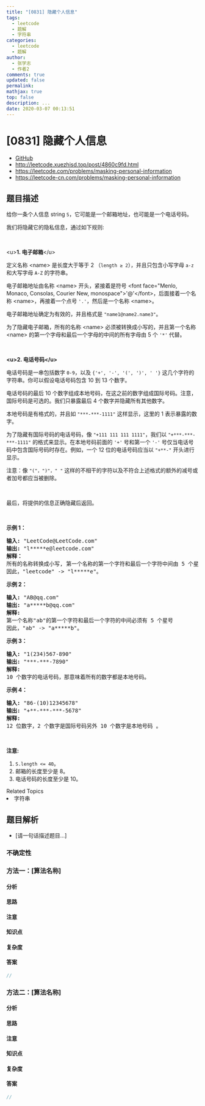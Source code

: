 ```yaml
---
title: "[0831] 隐藏个人信息"
tags:
  - leetcode
  - 题解
  - 字符串
categories:
  - leetcode
  - 题解
author:
  - 张学志
  - 作者2
comments: true
updated: false
permalink:
mathjax: true
top: false
description: ...
date: 2020-03-07 00:13:51
---
```



# [0831] 隐藏个人信息
* [GitHub](https://github.com/algoboy101/LeetCodeCrowdsource/tree/master/_posts/QA/%5B0831%5D%20%E9%9A%90%E8%97%8F%E4%B8%AA%E4%BA%BA%E4%BF%A1%E6%81%AF.md)
* http://leetcode.xuezhisd.top/post/4860c9fd.html
* https://leetcode.com/problems/masking-personal-information
* https://leetcode-cn.com/problems/masking-personal-information


## 题目描述

<p>给你一条个人信息 string <code>S</code>，它可能是一个邮箱地址，也可能是一个电话号码。</p>

<p>我们将隐藏它的隐私信息，通过如下规则:</p>

<p>&nbsp;</p>

<p>&lt;u&gt;<strong>1. 电子邮箱</strong>&lt;/u&gt;</p>

<p>定义名称 &lt;name&gt; 是长度大于等于 2 （<code>length &ge; 2</code>），并且只包含小写字母 <code>a-z</code> 和大写字母 <code>A-Z</code> 的字符串。</p>

<p>电子邮箱地址由名称 &lt;name&gt; 开头，紧接着是符号 &lt;font face="Menlo, Monaco, Consolas, Courier New, monospace"&gt;<span style="">&#39;@&#39;</span>&lt;/font&gt;，后面接着一个名称 &lt;name&gt;，再接着一个点号 <code>&#39;.&#39;</code>，然后是一个名称 &lt;name&gt;。</p>

<p>电子邮箱地址确定为有效的，并且格式是 <code>&quot;name1@name2.name3&quot;</code>。</p>

<p>为了隐藏电子邮箱，所有的名称 &lt;name&gt; 必须被转换成小写的，并且第一个名称 &lt;name&gt; 的第一个字母和最后一个字母的中间的所有字母由 5 个 <code>&#39;*&#39;</code> 代替。</p>

<p>&nbsp;</p>

<p><strong>&lt;u&gt;2. 电话号码&lt;/u&gt;</strong></p>

<p>电话号码是一串包括数字&nbsp;<code>0-9</code>，以及 <code>{&#39;+&#39;, &#39;-&#39;, &#39;(&#39;, &#39;)&#39;, &#39;&nbsp;&#39;}</code> 这几个字符的字符串。你可以假设电话号码包含 10 到 13 个数字。</p>

<p>电话号码的最后 10 个数字组成本地号码，在这之前的数字组成国际号码。注意，国际号码是可选的。我们只暴露最后 4 个数字并隐藏所有其他数字。</p>

<p>本地号码是有格式的，并且如 <code>&quot;***-***-1111&quot;</code> 这样显示，这里的 1 表示暴露的数字。</p>

<p>为了隐藏有国际号码的电话号码，像&nbsp;<code>&quot;+111 111 111 1111&quot;</code>，我们以 <code>&quot;+***-***-***-1111&quot;</code> 的格式来显示。在本地号码前面的 <code>&#39;+&#39;</code> 号和第一个 <code>&#39;-&#39;</code> 号仅当电话号码中包含国际号码时存在。例如，一个 12 位的电话号码应当以 <code>&quot;+**-&quot;</code> 开头进行显示。</p>

<p>注意：像 <code>&quot;(&quot;，&quot;)&quot;，&quot; &quot;</code> 这样的不相干的字符以及不符合上述格式的额外的减号或者加号都应当被删除。</p>

<p>&nbsp;</p>

<p>最后，将提供的信息正确隐藏后返回。</p>

<p>&nbsp;</p>

<p><strong>示例 1：</strong></p>

<pre><strong>输入: </strong>&quot;LeetCode@LeetCode.com&quot;
<strong>输出: </strong>&quot;l*****e@leetcode.com&quot;
<strong>解释： 
</strong>所有的名称转换成小写, 第一个名称的第一个字符和最后一个字符中间由 5 个星号代替。
因此，&quot;leetcode&quot; -&gt; &quot;l*****e&quot;。
</pre>

<p><strong>示例 2：</strong></p>

<pre><strong>输入: </strong>&quot;AB@qq.com&quot;
<strong>输出: </strong>&quot;a*****b@qq.com&quot;
<strong>解释:&nbsp;
</strong>第一个名称&quot;ab&quot;的第一个字符和最后一个字符的中间必须有 5 个星号
因此，&quot;ab&quot; -&gt; &quot;a*****b&quot;。
</pre>

<p><strong>示例 3：</strong></p>

<pre><strong>输入: </strong>&quot;1(234)567-890&quot;
<strong>输出: </strong>&quot;***-***-7890&quot;
<strong>解释:</strong>&nbsp;
10 个数字的电话号码，那意味着所有的数字都是本地号码。
</pre>

<p><strong>示例 4：</strong></p>

<pre><strong>输入: </strong>&quot;86-(10)12345678&quot;
<strong>输出: </strong>&quot;+**-***-***-5678&quot;
<strong>解释:</strong>&nbsp;
12 位数字，2 个数字是国际号码另外 10 个数字是本地号码 。
</pre>

<p>&nbsp;</p>

<p><strong>注意:</strong></p>

<ol>
	<li><code>S.length&nbsp;&lt;=&nbsp;40</code>。</li>
	<li>邮箱的长度至少是 8。</li>
	<li>电话号码的长度至少是 10。</li>
</ol>
<div><div>Related Topics</div><div><li>字符串</li></div></div>


## 题目解析
* [请一句话描述题目...]

### 不确定性


### 方法一：[算法名称]

#### 分析

#### 思路

#### 注意

#### 知识点

#### 复杂度

#### 答案

```cpp
//
```


### 方法二：[算法名称]

#### 分析

#### 思路

#### 注意

#### 知识点

#### 复杂度

#### 答案

```cpp
//
```


